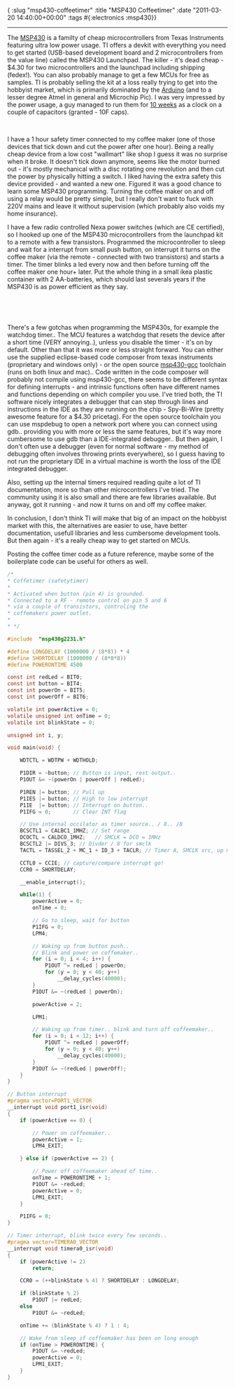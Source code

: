 { :slug "msp430-coffeetimer"
  :title "MSP430 Coffeetimer"
  :date "2011-03-20 14:40:00+00:00"
  :tags #{:electronics :msp430}}

------

The [MSP430](http://en.wikipedia.org/wiki/TI_MSP430) is a familty of cheap microcontrollers from Texas Instruments featuring ultra low power usage. TI offers a devkit with everything you need to get started (USB-based development board and 2 microcontrollers from the value line) called the MSP430 Launchpad. The killer - it's dead cheap - $4.30 for two microcontrollers and the launchpad including shipping (fedex!). You can also probably manage to get a few MCUs for free as samples. TI is probably selling the kit at a loss really trying to get into the hobbyist market, which is primarily dominated by the [Arduino](http://arduino.cc/) (and to a lesser degree Atmel in general and Microchip Pic). I was very impressed by the power usage, a guy managed to run them for [10 weeks](http://kennethfinnegan.blogspot.com/2010/09/msp430-low-power-experiment.html) as a clock on a couple of capacitors (granted - 10F caps).

<figure class='half'>
  <a href="/images/msp430/msp430.jpg"><img src="/images/msp430/msp430.jpg" alt=""></a>
  <a href="/images/msp430/launchpad.jpg"><img src="/images/msp430/launchpad.jpg" alt=""></a>
</figure>


I have a 1 hour safety timer connected to my coffee maker (one of those devices that tick down and cut the power after one hour). Being a really cheap device from a low cost "wallmart" like shop I guess it was no surprise when it broke. It doesn't tick down anymore, seems like the motor burned out - it's mostly mechanical with a disc rotating one revolution and then cut the power by physically hitting a switch. I liked having the extra safety this device provided - and wanted a new one. Figured it was a good chance to learn some MSP430 programming. Turning the coffee maker on and off using a relay would be pretty simple, but I really don't want to fuck with 220V mains and leave it without supervision (which probably also voids my home insurance).

I have a few radio controlled Nexa power switches (which are CE certified), so I hooked up one of the MSP430 microcontrollers from the launchpad kit to a remote with a few transistors. Programmed the microcontroller to sleep and wait for a interrupt from small push button, on interrupt it turns on the coffee maker (via the remote - connected with two transistors) and starts a timer. The timer blinks a led every now and then before turning off the coffee maker one hour+ later. Put the whole thing in a small ikea plastic container with 2 AA-batteries, which should last severals years if the MSP430 is as power efficient as they say.

<figure class='half'>
  <a href="/images/msp430/1.jpg"><img src="/images/msp430/1.jpg" alt=""></a>
  <a href="/images/msp430/2.jpg"><img src="/images/msp430/2.jpg" alt=""></a>
</figure>

<figure class='half'>
  <a href="/images/msp430/3.jpg"><img src="/images/msp430/3.jpg" alt=""></a>
  <a href="/images/msp430/4.jpg"><img src="/images/msp430/4.jpg" alt=""></a>
</figure>

There's a few gotchas when programming the MSP430s, for example the watchdog timer.. The MCU features a watchdog that resets the device after a short time (VERY annoying..), unless you disable the timer - it's on by default. Other than that it was more or less straight forward. You can either use the supplied eclipse-based code composer from texas instruments (proprietary and windows only) - or the open source [msp430-gcc](http://mspgcc.sourceforge.net/) toolchain (runs on both linux and mac).. Code written in the code composer will probably not compile using msp430-gcc, there seems to be different syntax for defining interrupts - and intrinsic functions often have different names and functions depending on which compiler you use. I've tried both, the TI software nicely integrates a debugger that can step through lines and instructions in the IDE as they are running on the chip - Spy-Bi-Wire (pretty awesome feature for a $4.30 pricetag). For the open source toolchain you can use mspdebug to open a network port where you can connect using gdb.. providing you with more or less the same features, but it's way more cumbersome to use gdb than a IDE-integrated debugger.. But then again, I don't often use a debugger (even for normal software - my method of debugging often involves throwing prints everywhere), so I guess having to not run the proprietary IDE in a virtual machine is worth the loss of the IDE integrated debugger.

Also, setting up the internal timers required reading quite a lot of TI documentation, more so than other microcontrollers I've tried. The community using it is also small and there are few libraries available. But anyway, got it running - and now it turns on and off my coffee maker.

In conclusion, I don't think TI will make that big of an impact on the hobbyist market with this, the alternatives are easier to use, have better documentation, usefull libraries and less cumbersome development tools. But then again - it's a really cheap way to get started on MCUs.

Posting the coffee timer code as a future reference, maybe some of the boilerplate code can be useful for others as well.

~~~ c
/*
* Coffetimer (safetytimer)
*
* Activated when button (pin 4) is grounded.
* Connected to a RF - remote control on pin 5 and 6
* via a couple of transistors, controling the
* coffemakers power outlet.
*
* */

#include  "msp430g2231.h"

#define LONGDELAY (1000000 / (8*8)) * 4
#define SHORTDELAY (1000000 / (8*8*8))
#define POWERONTIME 4500

const int redLed = BIT0;
const int button = BIT4;
const int powerOn = BIT5;
const int powerOff = BIT6;

volatile int powerActive = 0;
volatile unsigned int onTime = 0;
volatile int blinkState = 0;

unsigned int i, y;

void main(void) {

    WDTCTL = WDTPW + WDTHOLD;

    P1DIR = ~button; // Button is input, rest output..
    P1OUT &= ~(powerOn | powerOff | redLed);

    P1REN |= button; // Pull up
    P1IES |= button; // High to low interrupt
    P1IE  |= button; // Interrupt on button..
    P1IFG = 0;       // Clear INT flag

    // Use internal occilator as timer source.. / 8.. /8
    BCSCTL1 = CALBC1_1MHZ; // Set range
    DCOCTL = CALDCO_1MHZ;   // SMCLK = DCO = 1MHz
    BCSCTL2 |= DIVS_3; // Divder / 8 for smclk
    TACTL = TASSEL_2 + MC_1 + ID_3 + TACLR; // Timer A, SMCLK src, up mode, divider / 8..

    CCTL0 = CCIE; // capture/compare interrupt go!
    CCR0 = SHORTDELAY;

    __enable_interrupt();

    while(1) {
        powerActive = 0;
        onTime = 0;

        // Go to sleep, wait for button
        P1IFG = 0;
        LPM4;

        // Waking up from button push..
        // Blink and power on coffemaker..
        for (i = 0; i < 4; i++) {
            P1OUT ^= redLed | powerOn;
            for (y = 0; y < 40; y++)
                __delay_cycles(40000);
        }
        P1OUT &= ~(redLed | powerOn);

        powerActive = 2;

        LPM1;

        // Waking up from timer.. blink and turn off coffeemaker..
        for (i = 0; i < 12; i++) {
            P1OUT ^= redLed | powerOff;
            for (y = 0; y < 40; y++)
                __delay_cycles(40000);
        }
        P1OUT &= ~(redLed | powerOff);
    }
}

// Button interrupt
#pragma vector=PORT1_VECTOR
__interrupt void port1_isr(void)
{
    if (powerActive == 0) {

        // Power on coffeemaker..
        powerActive = 1;
        LPM4_EXIT;

    } else if (powerActive == 2) {

        // Power off coffeemaker ahead of time..
        onTime = POWERONTIME + 1;
        P1OUT &= ~redLed;
        powerActive = 0;
        LPM1_EXIT;
    }

    P1IFG = 0;
}

// Timer interrupt, blink twice every few seconds..
#pragma vector=TIMERA0_VECTOR
__interrupt void timera0_isr(void)
{
    if (powerActive != 2)
        return;

    CCR0 = (++blinkState % 4) ? SHORTDELAY : LONGDELAY;

    if (blinkState % 2)
        P1OUT |= redLed;
    else
        P1OUT &= ~redLed;

    onTime += (blinkState % 4) ? 1 : 4;

    // Wake from sleep if coffeemaker has been on long enough
    if (onTime > POWERONTIME) {
        P1OUT &= ~redLed;
        powerActive = 0;
        LPM1_EXIT;
    }
}
~~~

